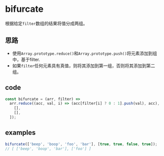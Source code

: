# bifurcate

根据给定`filter`数组的结果将值分成两组。

## 思路
- 使用`Array.prototype.reduce()`和`Array.prototype.push()`将元素添加到组中，基于filter.
- 如果`filter`任何元素具有真值，则将其添加到第一组，否则将其添加到第二组。
## code

```javascript
const bifurcate = (arr, filter) =>
  arr.reduce((acc, val, i) => (acc[filter[i] ? 0 : 1].push(val), acc), [
    [],
    [],
  ]);
```

## examples

```javascript
bifurcate(['beep', 'boop', 'foo', 'bar'], [true, true, false, true]);
// [ ['beep', 'boop', 'bar'], ['foo'] ]
```